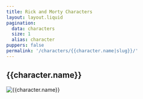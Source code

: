 ```yaml
---
title: Rick and Morty Characters
layout: layout.liquid
pagination:
  data: characters
  size: 1
  alias: character
puppers: false
permalink: '/characters/{{character.name|slug}}/'
---
```


## {{character.name}}

![{{character.name}}]({{character.image}})
